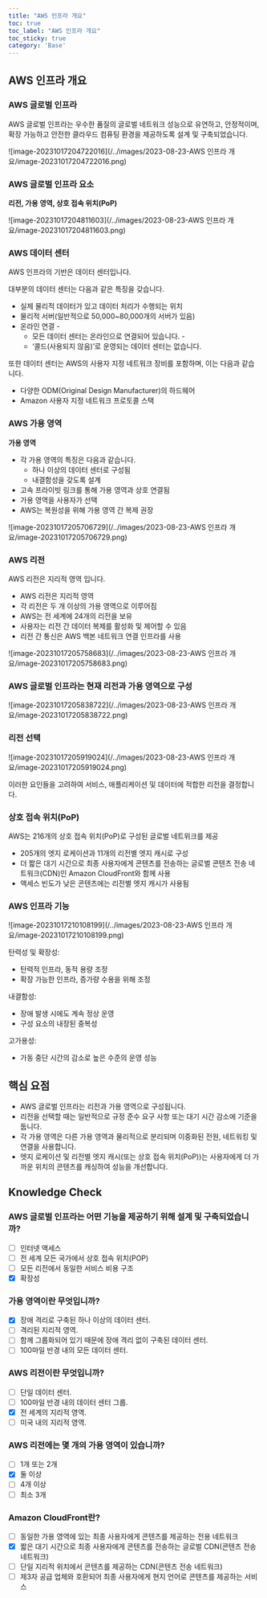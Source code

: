 ```yaml
---
title: "AWS 인프라 개요"
toc: true
toc_label: "AWS 인프라 개요"
toc_sticky: true
category: 'Base'
---
```


## AWS 인프라 개요

### AWS 글로벌 인프라

AWS 글로벌 인프라는 우수한 품질의 글로벌 네트워크 성능으로 유연하고, 안정적이며, 확장 가능하고 안전한 클라우드 컴퓨팅 환경을 제공하도록 설계 및 구축되었습니다. 

![image-20231017204722016](/../images/2023-08-23-AWS 인프라 개요/image-20231017204722016.png)

### AWS 글로벌 인프라 요소

**리전, 가용 영역, 상호 접속 위치(PoP)**

![image-20231017204811603](/../images/2023-08-23-AWS 인프라 개요/image-20231017204811603.png)

### AWS 데이터 센터

AWS 인프라의 기반은 데이터 센터입니다.

 대부분의 데이터 센터는 다음과 같은 특징을 갖습니다.  

- 실제 물리적 데이터가 있고 데이터 처리가 수행되는 위치  
- 물리적 서버(일반적으로 50,000~80,000개의 서버가 있음)  
- 온라인 연결 - 
  - 모든 데이터 센터는 온라인으로 연결되어 있습니다. -
  - ‘콜드(사용되지 않음)’로 운영되는 데이터 센터는 없습니다. 

또한 데이터 센터는 AWS의 사용자 지정 네트워크 장비를 포함하며, 이는 다음과 같습니다.  

- 다양한 ODM(Original Design Manufacturer)의 하드웨어  
- Amazon 사용자 지정 네트워크 프로토콜 스택

### AWS 가용 영역

**가용 영역**

- 각 가용 영역의 특징은 다음과 같습니다. 
  - 하나 이상의 데이터 센터로 구성됨 
  - 내결함성을 갖도록 설계  
- 고속 프라이빗 링크를 통해 가용 영역과 상호 연결됨  
- 가용 영역을 사용자가 선택  
- AWS는 복원성을 위해 가용 영역 간 복제 권장

![image-20231017205706729](/../images/2023-08-23-AWS 인프라 개요/image-20231017205706729.png)

### AWS 리전

AWS 리전은 지리적 영역 입니다.

-  AWS 리전은 지리적 영역  
- 각 리전은 두 개 이상의 가용 영역으로 이루어짐  
- AWS는 전 세계에 24개의 리전을 보유  
- 사용자는 리전 간 데이터 복제를 활성화 및 제어할 수 있음  
- 리전 간 통신은 AWS 백본 네트워크 연결 인프라를 사용

![image-20231017205758683](/../images/2023-08-23-AWS 인프라 개요/image-20231017205758683.png)

### AWS 글로벌 인프라는 현재 리전과 가용 영역으로 구성

![image-20231017205838722](/../images/2023-08-23-AWS 인프라 개요/image-20231017205838722.png)

### 리전 선택

![image-20231017205919024](/../images/2023-08-23-AWS 인프라 개요/image-20231017205919024.png)

이러한 요인들을 고려하여 서비스, 애플리케이션 및 데이터에 적합한 리전을 결정합니다.

### 상호 접속 위치(PoP)

AWS는 216개의 상호 접속 위치(PoP)로 구성된 글로벌 네트위크를 제공

- 205개의 엣지 로케이션과 11개의 리전별 엣지 캐시로 구성  
- 더 짧은 대기 시간으로 최종 사용자에게 콘텐츠를 전송하는 글로벌 콘텐츠 전송 네트워크(CDN)인 Amazon CloudFront와 함께 사용  
- 액세스 빈도가 낮은 콘텐츠에는 리전별 엣지 캐시가 사용됨

### AWS  인프라 기능

![image-20231017210108199](/../images/2023-08-23-AWS 인프라 개요/image-20231017210108199.png)

탄력성 및 확장성:  

- 탄력적 인프라, 동적 용량 조정  
- 확장 가능한 인프라, 증가량 수용을 위해 조정 

내결함성:  

- 장애 발생 시에도 계속 정상 운영  
- 구성 요소의 내장된 중복성 

고가용성:  

- 가동 중단 시간의 감소로 높은 수준의 운영 성능

## 핵심 요점

- AWS 글로벌 인프라는 리전과 가용 영역으로 구성됩니다.  
- 리전을 선택할 때는 일반적으로 규정 준수 요구 사항 또는 대기 시간 감소에 기준을 둡니다.  
- 각 가용 영역은 다른 가용 영역과 물리적으로 분리되며 이중화된 전원, 네트워킹 및 연결을 사용합니다.  
- 엣지 로케이션 및 리전별 엣지 캐시(또는 상호 접속 위치(PoP))는 사용자에게 더 가까운 위치의 콘텐츠를 캐싱하여 성능을 개선합니다.

## Knowledge Check

### AWS 글로벌 인프라는 어떤 기능을 제공하기 위해 설계 및 구축되었습니까? 

- [ ] 인터넷 액세스 
- [ ] 전 세계 모든 국가에서 상호 접속 위치(POP) 
- [ ] 모든 리전에서 동일한 서비스 비용 구조 
- [x] 확장성

### 가용 영역이란 무엇입니까?

- [x] 장애 격리로 구축된 하나 이상의 데이터 센터.
- [ ] 격리된 지리적 영역.
- [ ] 함께 그룹화되어 있기 때문에 장애 격리 없이 구축된 데이터 센터.
- [ ] 100마일 반경 내의 모든 데이터 센터.

### AWS 리전이란 무엇입니까?

- [ ] 단일 데이터 센터.
- [ ] 100마일 반경 내의 데이터 센터 그룹.
- [x] 전 세계의 지리적 영역.
- [ ] 미국 내의 지리적 영역.

### AWS 리전에는 몇 개의 가용 영역이 있습니까?

- [ ] 1개 또는 2개
- [x] 둘 이상
- [ ] 4개 이상 
- [ ] 최소 3개

### Amazon CloudFront란?

- [ ] 동일한 가용 영역에 있는 최종 사용자에게 콘텐츠를 제공하는 전용 네트워크
- [x] 짧은 대기 시간으로 최종 사용자에게 콘텐츠를 전송하는 글로벌 CDN(콘텐츠 전송 네트워크)
- [ ] 단일 지리적 위치에서 콘텐츠를 제공하는 CDN(콘텐츠 전송 네트워크)
- [ ] 제3자 공급 업체와 호환되어 최종 사용자에게 현지 언어로 콘텐츠를 제공하는 서비스